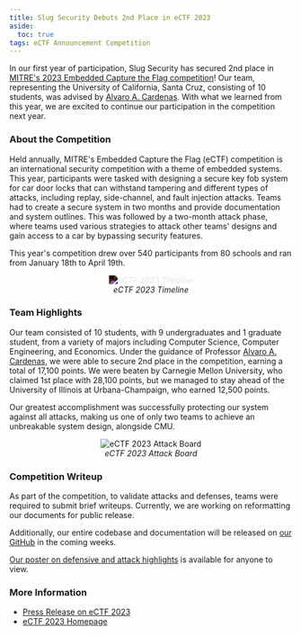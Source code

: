 ```yaml
---
title: Slug Security Debuts 2nd Place in eCTF 2023
aside:
  toc: true
tags: eCTF Announcement Competition
---
```


In our first year of participation, Slug Security has secured 2nd place in [MITRE's 2023 Embedded Capture the Flag competition](https://ectf.mitre.org/)! Our team, representing the University of California, Santa Cruz, consisting of 10 students, was advised by [Alvaro A. Cardenas](https://users.soe.ucsc.edu/~alacarde/). With what we learned from this year, we are excited to continue our participation in the competition next year.

### About the Competition
Held annually, MITRE's Embedded Capture the Flag (eCTF) competition is an international security competition with a theme of embedded systems. This year, participants were tasked with designing a secure key fob system for car door locks that can withstand tampering and different types of attacks, including replay, side-channel, and fault injection attacks. Teams had to create a secure system in two months and provide documentation and system outlines. This was followed by a two-month attack phase, where teams used various strategies to attack other teams' designs and gain access to a car by bypassing security features.

This year's competition drew over 540 participants from 80 schools and ran from January 18th to April 19th.

<div style="text-align: center">
	<img 
		src="https://ectf.mitre.org/wp-content/uploads/2021/10/eCTF-Timeline-1.png"
		alt="eCTF 2023 Timeline"
		class="rounded"
		style="filter: invert(1);"
	>
	<br>
	<i>eCTF 2023 Timeline</i>
</div>

### Team Highlights
Our team consisted of 10 students, with 9 undergraduates and 1 graduate student, from a variety of majors including Computer Science, Computer Engineering, and Economics. Under the guidance of Professor [Alvaro A. Cardenas](https://users.soe.ucsc.edu/~alacarde/), we were able to secure 2nd place in the competition, earning a total of 17,100 points. We were beaten by Carnegie Mellon University, who claimed 1st place with 28,100 points, but we managed to stay ahead of the University of Illinois at Urbana-Champaign, who earned 12,500 points.

Our greatest accomplishment was successfully protecting our system against all attacks, making us one of only two teams to achieve an unbreakable system design, alongside CMU.

<div style="text-align: center">
	<img 
		src="https://lh3.googleusercontent.com/drive-viewer/AFGJ81rxcn9eCIrkSlXKsWowwRtk3NzrMvIN8UC8uyKR-BcliqL6roaP7pYsaUEnY9MsK-Znq-Jwe0vyrWEUfR4vM-JtcpgIIA"
		alt="eCTF 2023 Attack Board"
		class="rounded"
		style="max-width: 70%;"
	>
	<br>
	<i>eCTF 2023 Attack Board</i>
</div>

### Competition Writeup
As part of the competition, to validate attacks and defenses, teams were required to submit brief writeups. Currently, we are working on reformatting our documents for public release.

Additionally, our entire codebase and documentation will be released on [our GitHub](https://github.com/ucsc-security) in the coming weeks.

[Our poster on defensive and attack highlights](https://ectf.mitre.org/wp-content/uploads/2023/04/2023_eCTF_UCSC_Poster.pdf) is available for anyone to view.

### More Information
* [Press Release on eCTF 2023](https://www.businesswire.com/news/home/20230427005925/en/)
* [eCTF 2023 Homepage](https://ectf.mitre.org/2023-ectf/)